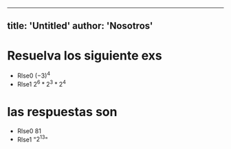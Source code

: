 
  ---
  title: 'Untitled'
  author: 'Nosotros'
  ---
  
  # Resuelva los siguiente exs
  
  
-  Rlse0 $(-3)^4$
-  Rlse1 $2^6*2^3*2^4$
 
# las respuestas son
 
-  Rlse0 81
-  Rlse1 "$2^13$"

